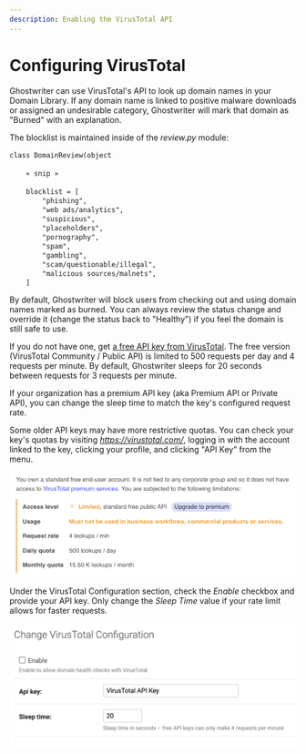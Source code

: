 ```yaml
---
description: Enabling the VirusTotal API
---
```


# Configuring VirusTotal

Ghostwriter can use VirusTotal's API to look up domain names in your Domain Library. If any domain name is linked to positive malware downloads or assigned an undesirable category, Ghostwriter will mark that domain as "Burned" with an explanation.

The blocklist is maintained inside of the _review.py_ module:&#x20;

```
class DomainReview(object

    « snip »

    blocklist = [
        "phishing",
        "web ads/analytics",
        "suspicious",
        "placeholders",
        "pornography",
        "spam",
        "gambling",
        "scam/questionable/illegal",
        "malicious sources/malnets",
    ]
```

By default, Ghostwriter will block users from checking out and using domain names marked as burned. You can always review the status change and override it (change the status back to "Healthy") if you feel the domain is still safe to use.

If you do not have one, get [a free API key from VirusTotal](https://developers.virustotal.com/reference). The free version (VirusTotal Community / Public API) is limited to 500 requests per day and 4 requests per minute. By default, Ghostwriter sleeps for 20 seconds between requests for 3 requests per minute.

If your organization has a premium API key (aka Premium API or Private API), you can change the sleep time to match the key's configured request rate.

Some older API keys may have more restrictive quotas. You can check your key's quotas by visiting _https://virustotal.com/_, logging in with the account linked to the key, clicking your profile, and clicking "API Key" from the menu.

![Quotas for a Free VirusTotal API Key](<../../.gitbook/assets/image (1) (3) (1).png>)

Under the VirusTotal Configuration section, check the _Enable_ checkbox and provide your API key. Only change the _Sleep Time_ value if your rate limit allows for faster requests.

![VirusTotal Configuration](<../../.gitbook/assets/image (21).png>)
